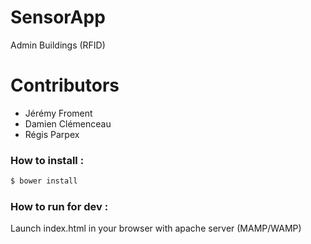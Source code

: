 # SensorApp
Admin Buildings (RFID) 

# Contributors

- Jérémy Froment
- Damien Clémenceau
- Régis Parpex

### How to install :

```bash
$ bower install
```

### How to run for dev :

Launch index.html in your browser with apache server (MAMP/WAMP)